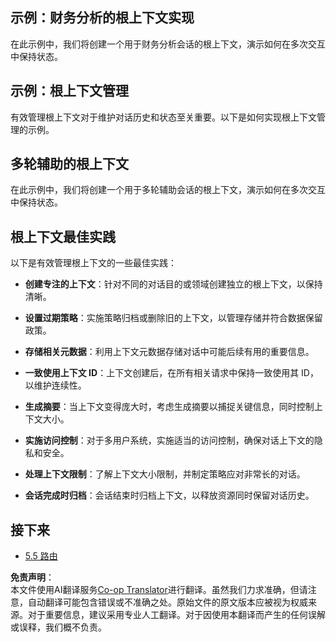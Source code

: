 <!--
CO_OP_TRANSLATOR_METADATA:
{
  "original_hash": "8311f46a35cf608c9780f39b62c9dc3f",
  "translation_date": "2025-06-12T21:16:52+00:00",
  "source_file": "05-AdvancedTopics/mcp-root-contexts/README.md",
  "language_code": "zh"
}
-->
## 示例：财务分析的根上下文实现

在此示例中，我们将创建一个用于财务分析会话的根上下文，演示如何在多次交互中保持状态。

## 示例：根上下文管理

有效管理根上下文对于维护对话历史和状态至关重要。以下是如何实现根上下文管理的示例。

## 多轮辅助的根上下文

在此示例中，我们将创建一个用于多轮辅助会话的根上下文，演示如何在多次交互中保持状态。

## 根上下文最佳实践

以下是有效管理根上下文的一些最佳实践：

- **创建专注的上下文**：针对不同的对话目的或领域创建独立的根上下文，以保持清晰。

- **设置过期策略**：实施策略归档或删除旧的上下文，以管理存储并符合数据保留政策。

- **存储相关元数据**：利用上下文元数据存储对话中可能后续有用的重要信息。

- **一致使用上下文 ID**：上下文创建后，在所有相关请求中保持一致使用其 ID，以维护连续性。

- **生成摘要**：当上下文变得庞大时，考虑生成摘要以捕捉关键信息，同时控制上下文大小。

- **实施访问控制**：对于多用户系统，实施适当的访问控制，确保对话上下文的隐私和安全。

- **处理上下文限制**：了解上下文大小限制，并制定策略应对非常长的对话。

- **会话完成时归档**：会话结束时归档上下文，以释放资源同时保留对话历史。

## 接下来

- [5.5 路由](../mcp-routing/README.md)

**免责声明**：  
本文件使用AI翻译服务[Co-op Translator](https://github.com/Azure/co-op-translator)进行翻译。虽然我们力求准确，但请注意，自动翻译可能包含错误或不准确之处。原始文件的原文版本应被视为权威来源。对于重要信息，建议采用专业人工翻译。对于因使用本翻译而产生的任何误解或误释，我们概不负责。